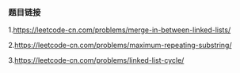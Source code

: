### 题目链接

1.https://leetcode-cn.com/problems/merge-in-between-linked-lists/

2.https://leetcode-cn.com/problems/maximum-repeating-substring/

3.https://leetcode-cn.com/problems/linked-list-cycle/
